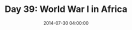 ---
permalink: /jekyll/update/2014/07/30/day39
redirect_to: http://arounddh.elotroalex.com/jekyll/update/2014/07/30/day39
layout: base_redirect
title:  "Day 39: World War I in Africa"
date:   2014-07-30 04:00:00
categories: jekyll update
---